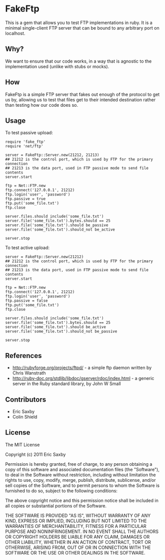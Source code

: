 FakeFtp
=======

This is a gem that allows you to test FTP implementations in ruby. It is a minimal single-client FTP server
that can be bound to any arbitrary port on localhost.

Why?
----

We want to ensure that our code works, in a way that is agnostic to the implementation used (unlike with stubs or mocks).

How
---

FakeFtp is a simple FTP server that fakes out enough of the protocol to get us by, allowing us to test that files get to
their intended destination rather than testing how our code does so.

Usage
-----

To test passive upload:

    require 'fake_ftp'
    require 'net/ftp'

    server = FakeFtp::Server.new(21212, 21213)
    ## 21212 is the control port, which is used by FTP for the primary connection
    ## 21213 is the data port, used in FTP passive mode to send file contents
    server.start

    ftp = Net::FTP.new
    ftp.connect('127.0.0.1', 21212)
    ftp.login('user', 'password')
    ftp.passive = true
    ftp.put('some_file.txt')
    ftp.close

    server.files.should include('some_file.txt')
    server.file('some_file.txt').bytes.should == 25
    server.file('some_file.txt').should be_passive
    server.file('some_file.txt').should_not be_active

    server.stop

To test active upload:

    server = FakeFtp::Server.new(21212)
    ## 21212 is the control port, which is used by FTP for the primary connection
    ## 21213 is the data port, used in FTP passive mode to send file contents
    server.start

    ftp = Net::FTP.new
    ftp.connect('127.0.0.1', 21212)
    ftp.login('user', 'password')
    ftp.passive = false
    ftp.put('some_file.txt')
    ftp.close

    server.files.should include('some_file.txt')
    server.file('some_file.txt').bytes.should == 25
    server.file('some_file.txt').should be_active
    server.file('some_file.txt').should_not be_passive

    server.stop


References
----------

* http://rubyforge.org/projects/ftpd/ - a simple ftp daemon written by Chris Wanstrath
* http://ruby-doc.org/stdlib/libdoc/gserver/rdoc/index.html - a generic server in the Ruby standard library, by John W Small

Contributors
------------

* Eric Saxby
* Colin Shield

License
-------

The MIT License

Copyright (c) 2011 Eric Saxby

Permission is hereby granted, free of charge, to any person obtaining a copy
of this software and associated documentation files (the "Software"), to deal
in the Software without restriction, including without limitation the rights
to use, copy, modify, merge, publish, distribute, sublicense, and/or sell
copies of the Software, and to permit persons to whom the Software is
furnished to do so, subject to the following conditions:

The above copyright notice and this permission notice shall be included in
all copies or substantial portions of the Software.

THE SOFTWARE IS PROVIDED "AS IS", WITHOUT WARRANTY OF ANY KIND, EXPRESS OR
IMPLIED, INCLUDING BUT NOT LIMITED TO THE WARRANTIES OF MERCHANTABILITY,
FITNESS FOR A PARTICULAR PURPOSE AND NONINFRINGEMENT. IN NO EVENT SHALL THE
AUTHORS OR COPYRIGHT HOLDERS BE LIABLE FOR ANY CLAIM, DAMAGES OR OTHER
LIABILITY, WHETHER IN AN ACTION OF CONTRACT, TORT OR OTHERWISE, ARISING FROM,
OUT OF OR IN CONNECTION WITH THE SOFTWARE OR THE USE OR OTHER DEALINGS IN
THE SOFTWARE.